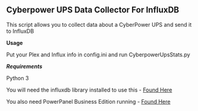 **Cyberpower UPS Data Collector For InfluxDB**
------------------------------

This script allows you to collect data about a CyberPower UPS and send it to InfluxDB

**Usage**

Put your Plex and Influx info in config.ini and run CyberpowerUpsStats.py


***Requirements***

Python 3

You will need the influxdb library installed to use this - [Found Here](https://github.com/influxdata/influxdb-python)

You also need  PowerPanel Business Edition running - [Found Here](https://cyberpowersystems.com/products/software/)